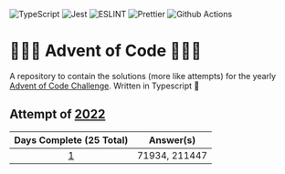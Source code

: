 ![TypeScript](https://img.shields.io/badge/TypeScript-007ACC?style=for-the-badge&logo=typescript&logoColor=white)
![Jest](https://img.shields.io/badge/Jest-323330?style=for-the-badge&logo=Jest&logoColor=white)
![ESLINT](https://img.shields.io/badge/eslint-3A33D1?style=for-the-badge&logo=eslint&logoColor=white)
![Prettier](https://img.shields.io/badge/prettier-1A2C34?style=for-the-badge&logo=prettier&logoColor=F7BA3E)
![Github Actions](https://img.shields.io/badge/GitHub_Actions-2088FF?style=for-the-badge&logo=github-actions&logoColor=white)

# 🎁🎅🎄 Advent of Code 🎄🎅🎁

A repository to contain the solutions (more like attempts) for the
yearly [Advent of Code Challenge](https://adventofcode.com/). Written in Typescript 🚀

## Attempt of [2022](https://adventofcode.com/2022)

| Days Complete (25 Total) | Answer(s) |
|:------------------------:|:---------:|
|    [1](./src/2022/1)     |  71934, 211447  | 
